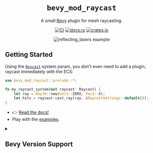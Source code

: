 <div align="center">

# `bevy_mod_raycast`

A small [Bevy](https://github.com/bevyengine/bevy) plugin for mesh raycasting.
  
[![CI](https://github.com/aevyrie/bevy_mod_raycast/actions/workflows/rust.yml/badge.svg?branch=main)](https://github.com/aevyrie/bevy_mod_raycast/actions?query=workflow%3A%22rust.yml%22+branch%3Amain)
[![docs.rs](https://docs.rs/bevy_mod_raycast/badge.svg)](https://docs.rs/bevy_mod_raycast)
[![crates.io](https://img.shields.io/crates/v/bevy_mod_raycast)](https://crates.io/crates/bevy_mod_raycast)

![reflecting_lasers example](https://github.com/aevyrie/bevy_mod_raycast/assets/2632925/4a1019d3-cbfa-4b20-b5c9-19a71ca09e04)  
</div>

## Getting Started

Using the [`Raycast`](https://docs.rs/bevy_mod_raycast/latest/bevy_mod_raycast/system_param/struct.Raycast.html) system param, you don't even need to add a plugin, raycast immediately with the ECS:

```rs
use bevy_mod_raycast::prelude::*;

fn my_raycast_system(mut raycast: Raycast) {
    let ray = Ray3d::new(Vec3::ZERO, Vec3::X);
    let hits = raycast.cast_ray(ray, &RaycastSettings::default());
}
```

- 👉 [Read the docs!](https://docs.rs/bevy_mod_raycast)
- Play with the [examples](./examples).


<details>
<summary><h2>Bevy Version Support</h2></summary>
I intend to track the `main` branch of Bevy. PRs supporting this are welcome! 

| bevy | bevy_mod_raycast |
| ---- | ---------------- |
| 0.11 | 0.9 - 0.14       |
| 0.10 | 0.8              |
| 0.9  | 0.7              |
| 0.8  | 0.6              |
| 0.7  | 0.4 - 0.5        |
| 0.6  | 0.3              |
| 0.5  | 0.2              |
| 0.4  | 0.1              |
</details>